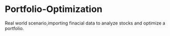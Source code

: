 # Portfolio-Optimization
Real world scenario,importing finacial data to analyze stocks and optimize a portfolio.
